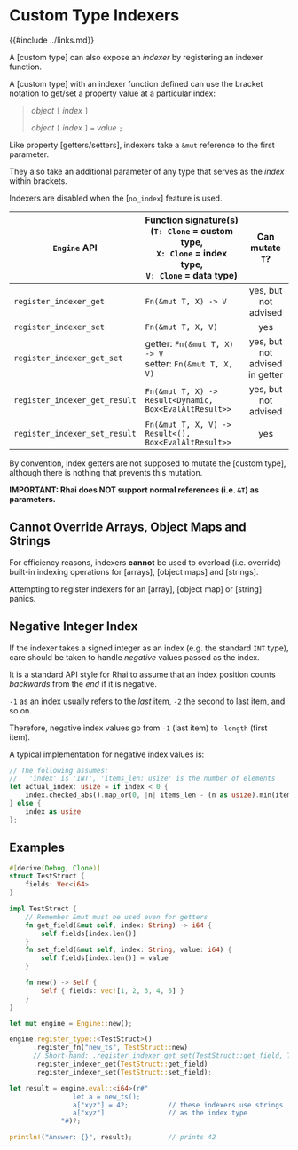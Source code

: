 Custom Type Indexers
===================

{{#include ../links.md}}

A [custom type] can also expose an _indexer_ by registering an indexer function.

A [custom type] with an indexer function defined can use the bracket notation to get/set a property
value at a particular index:

> _object_ `[` _index_ `]`
>
> _object_ `[` _index_ `]` `=` _value_ `;`

Like property [getters/setters], indexers take a `&mut` reference to the first parameter.

They also take an additional parameter of any type that serves as the _index_ within brackets.

Indexers are disabled when the [`no_index`] feature is used.

| `Engine` API                  | Function signature(s)<br/>(`T: Clone` = custom type,<br/>`X: Clone` = index type,<br/>`V: Clone` = data type) |        Can mutate `T`?         |
| ----------------------------- | ------------------------------------------------------------------------------------------------------------- | :----------------------------: |
| `register_indexer_get`        | `Fn(&mut T, X) -> V`                                                                                          |      yes, but not advised      |
| `register_indexer_set`        | `Fn(&mut T, X, V)`                                                                                            |              yes               |
| `register_indexer_get_set`    | getter: `Fn(&mut T, X) -> V`<br/>setter: `Fn(&mut T, X, V)`                                                   | yes, but not advised in getter |
| `register_indexer_get_result` | `Fn(&mut T, X) -> Result<Dynamic, Box<EvalAltResult>>`                                                        |      yes, but not advised      |
| `register_indexer_set_result` | `Fn(&mut T, X, V) -> Result<(), Box<EvalAltResult>>`                                                          |              yes               |

By convention, index getters are not supposed to mutate the [custom type], although there is nothing
that prevents this mutation.

**IMPORTANT: Rhai does NOT support normal references (i.e. `&T`) as parameters.**


Cannot Override Arrays, Object Maps and Strings
----------------------------------------------

For efficiency reasons, indexers **cannot** be used to overload (i.e. override)
built-in indexing operations for [arrays], [object maps] and [strings].

Attempting to register indexers for an [array], [object map] or [string] panics.


Negative Integer Index
----------------------

If the indexer takes a signed integer as an index (e.g. the standard `INT` type), care should be
taken to handle _negative_ values passed as the index.

It is a standard API style for Rhai to assume that an index position counts _backwards_ from the
_end_ if it is negative.

`-1` as an index usually refers to the _last_ item, `-2` the second to last item, and so on.

Therefore, negative index values go from `-1` (last item) to `-length` (first item).

A typical implementation for negative index values is:

```rust , no_run
// The following assumes:
//   'index' is 'INT', 'items_len: usize' is the number of elements
let actual_index: usize = if index < 0 {
    index.checked_abs().map_or(0, |n| items_len - (n as usize).min(items_len))
} else {
    index as usize
};
```


Examples
--------

```rust , no_run
#[derive(Debug, Clone)]
struct TestStruct {
    fields: Vec<i64>
}

impl TestStruct {
    // Remember &mut must be used even for getters
    fn get_field(&mut self, index: String) -> i64 {
        self.fields[index.len()]
    }
    fn set_field(&mut self, index: String, value: i64) {
        self.fields[index.len()] = value
    }

    fn new() -> Self {
        Self { fields: vec![1, 2, 3, 4, 5] }
    }
}

let mut engine = Engine::new();

engine.register_type::<TestStruct>()
      .register_fn("new_ts", TestStruct::new)
      // Short-hand: .register_indexer_get_set(TestStruct::get_field, TestStruct::set_field);
      .register_indexer_get(TestStruct::get_field)
      .register_indexer_set(TestStruct::set_field);

let result = engine.eval::<i64>(r#"
                let a = new_ts();
                a["xyz"] = 42;          // these indexers use strings
                a["xyz"]                // as the index type
             "#)?;

println!("Answer: {}", result);         // prints 42
```
